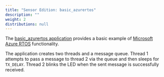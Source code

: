 ```yaml
---
title: "Sensor Edition: basic_azurertos"
description: ""
weight: 2
distributions: null
---
```


The [basic_azurertos application](https://github.com/TheThingsIndustries/generic-node-se/tree/develop/Software/app/basic_azurertos) provides a basic example of [Microsoft Azure RTOS](https://azure.microsoft.com/en-us/services/rtos/) functionality.

<!--more-->

The application creates two threads and a message queue. Thread 1 attempts to pass a message to thread 2 via the queue and then sleeps for `TX_DELAY`. Thread 2 blinks the LED when the sent message is successfully received.
